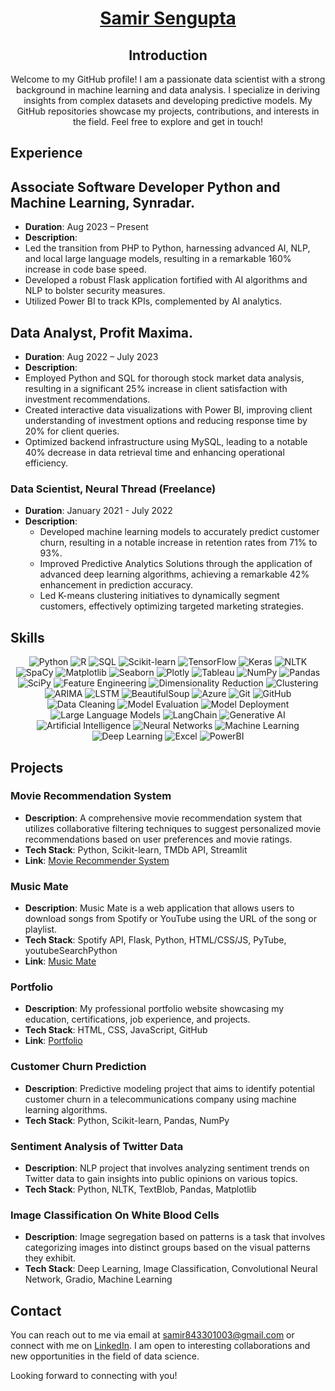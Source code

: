 # <div align="center">[Samir Sengupta](https://neuralthread.cloud/samir)</div> 

<div align="center">
  
  ## Introduction

  Welcome to my GitHub profile! I am a passionate data scientist with a strong background in machine learning and data analysis. I specialize in deriving insights from complex datasets and developing predictive models. My GitHub repositories showcase my projects, contributions, and interests in the field. Feel free to explore and get in touch!
  
</div>


## Experience

## Associate Software Developer Python and Machine Learning, Synradar. 
- **Duration**: Aug 2023 – Present
- **Description**:
- Led the transition from PHP to Python, harnessing advanced AI, NLP, and local large language models, resulting in a remarkable 160% increase in code base speed.
- Developed a robust Flask application fortified with AI algorithms and NLP to bolster security measures.
- Utilized Power BI to track KPIs, complemented by AI analytics.


## Data Analyst, Profit Maxima. 
- **Duration**: Aug 2022 – July 2023
- **Description**:
- Employed Python and SQL for thorough stock market data analysis, resulting in a significant 25% increase in client satisfaction with investment recommendations.
- Created interactive data visualizations with Power BI, improving client understanding of investment options and reducing response time by 20% for client queries.
- Optimized backend infrastructure using MySQL, leading to a notable 40% decrease in data retrieval time and enhancing operational efficiency.


### Data Scientist, Neural Thread (Freelance)
- **Duration**: January 2021 - July 2022
- **Description**:
  - Developed machine learning models to accurately predict customer churn, resulting in a notable increase in retention rates from 71% to 93%.
  - Improved Predictive Analytics Solutions through the application of advanced deep learning algorithms, achieving a remarkable 42% enhancement in prediction accuracy.
  - Led K-means clustering initiatives to dynamically segment customers, effectively optimizing targeted marketing strategies.



## Skills

<div align="center">

![Python](https://img.shields.io/badge/Python-Advanced-blue)
![R](https://img.shields.io/badge/R-Intermediate-green)
![SQL](https://img.shields.io/badge/SQL-Advanced-orange)
![Scikit-learn](https://img.shields.io/badge/Scikit--learn-Advanced-blueviolet)
![TensorFlow](https://img.shields.io/badge/TensorFlow-Intermediate-red)
![Keras](https://img.shields.io/badge/Keras-Intermediate-red)
![NLTK](https://img.shields.io/badge/NLTK-Intermediate-green)
![SpaCy](https://img.shields.io/badge/SpaCy-Intermediate-green)
![Matplotlib](https://img.shields.io/badge/Matplotlib-Advanced-blue)
![Seaborn](https://img.shields.io/badge/Seaborn-Advanced-blue)
![Plotly](https://img.shields.io/badge/Plotly-Advanced-blue)
![Tableau](https://img.shields.io/badge/Tableau-Advanced-yellow)
![NumPy](https://img.shields.io/badge/NumPy-Advanced-yellowgreen)
![Pandas](https://img.shields.io/badge/Pandas-Advanced-yellowgreen)
![SciPy](https://img.shields.io/badge/SciPy-Intermediate-green)
![Feature Engineering](https://img.shields.io/badge/Feature%20Engineering-Advanced-blueviolet)
![Dimensionality Reduction](https://img.shields.io/badge/Dimensionality%20Reduction-Advanced-blueviolet)
![Clustering](https://img.shields.io/badge/Clustering-Intermediate-green)
![ARIMA](https://img.shields.io/badge/ARIMA-Intermediate-green)
![LSTM](https://img.shields.io/badge/LSTM-Intermediate-green)
![BeautifulSoup](https://img.shields.io/badge/BeautifulSoup-Intermediate-yellow)
![Azure](https://img.shields.io/badge/Azure-Intermediate-blue)
![Git](https://img.shields.io/badge/Git-Beginner-blue)
![GitHub](https://img.shields.io/badge/GitHub-Intermediate-blue)
![Data Cleaning](https://img.shields.io/badge/Data%20Cleaning-Advanced-yellowgreen)
![Model Evaluation](https://img.shields.io/badge/Model%20Evaluation-Advanced-yellowgreen)
![Model Deployment](https://img.shields.io/badge/Model%20Deployment-Advanced-yellowgreen)
![Large Language Models](https://img.shields.io/badge/Large%20Language%20Models-Advanced-brightgreen)
![LangChain](https://img.shields.io/badge/LangChain-Advanced-brightgreen)
![Generative AI](https://img.shields.io/badge/Generative%20AI-Advanced-brightgreen)
![Artificial Intelligence](https://img.shields.io/badge/Artificial%20Intelligence-Advanced-brightgreen)
![Neural Networks](https://img.shields.io/badge/Neural%20Networks-Advanced-brightgreen)
![Machine Learning](https://img.shields.io/badge/Machine%20Learning-Advanced-brightgreen)
![Deep Learning](https://img.shields.io/badge/Deep%20Learning-Advanced-brightgreen)
![Excel](https://img.shields.io/badge/Excel-Intermediate-yellow)
![PowerBI](https://img.shields.io/badge/PowerBI-Intermediate-yellow)

</div>

## Projects

### Movie Recommendation System

- **Description**: A comprehensive movie recommendation system that utilizes collaborative filtering techniques to suggest personalized movie recommendations based on user preferences and movie ratings.
- **Tech Stack**: Python, Scikit-learn, TMDb API, Streamlit
- **Link**: [Movie Recommender System](https://samirsengupta-crypt-crypt-offnit.streamlit.app/)

### Music Mate

- **Description**: Music Mate is a web application that allows users to download songs from Spotify or YouTube using the URL of the song or playlist.
- **Tech Stack**: Spotify API, Flask, Python, HTML/CSS/JS, PyTube, youtubeSearchPython
- **Link**: [Music Mate](https://music-mate-by-samir-sengupta.streamlit.app/)

### Portfolio

- **Description**: My professional portfolio website showcasing my education, certifications, job experience, and projects.
- **Tech Stack**: HTML, CSS, JavaScript, GitHub
- **Link**: [Portfolio](https://neuralthread.cloud/samir)

### Customer Churn Prediction

- **Description**: Predictive modeling project that aims to identify potential customer churn in a telecommunications company using machine learning algorithms.
- **Tech Stack**: Python, Scikit-learn, Pandas, NumPy


### Sentiment Analysis of Twitter Data

- **Description**: NLP project that involves analyzing sentiment trends on Twitter data to gain insights into public opinions on various topics.
- **Tech Stack**: Python, NLTK, TextBlob, Pandas, Matplotlib


### Image Classification On White Blood Cells

- **Description**: Image segregation based on patterns is a task that involves categorizing images into distinct groups based on the visual patterns they exhibit. 
- **Tech Stack**: Deep Learning, Image Classification, Convolutional Neural Network, Gradio, Machine Learning


## Contact

You can reach out to me via email at [samir843301003@gmail.com](mailto:samir843301003@gmail.com) or connect with me on [LinkedIn](https://www.linkedin.com/in/samirsengupta/). I am open to interesting collaborations and new opportunities in the field of data science.

Looking forward to connecting with you!



